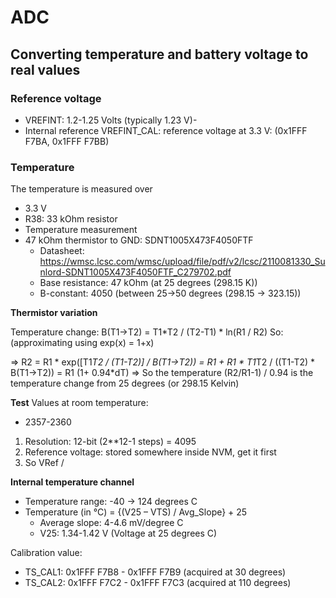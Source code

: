 # ADC
## Converting temperature and battery voltage to real values

### Reference voltage
- VREFINT: 1.2-1.25 Volts (typically 1.23 V)-
- Internal reference VREFINT_CAL: reference voltage at 3.3 V: (0x1FFF F7BA, 0x1FFF F7BB)


### Temperature
The temperature is measured over
- 3.3 V
- R38: 33 kOhm resistor
- Temperature measurement
- 47 kOhm thermistor to GND: SDNT1005X473F4050FTF
    - Datasheet: https://wmsc.lcsc.com/wmsc/upload/file/pdf/v2/lcsc/2110081330_Sunlord-SDNT1005X473F4050FTF_C279702.pdf
    - Base resistance: 47 kOhm (at 25 degrees (298.15 K))
    - B-constant: 4050 (between 25->50 degrees (298.15 -> 323.15))

**Thermistor variation**

Temperature change: B(T1->T2) = T1*T2 / (T2-T1) * ln(R1 / R2)
So: (approximating using exp(x) = 1+x)

=> R2 = R1 * exp([T1*T2 / (T1-T2)] / B(T1->T2)) = R1 + R1 * T1*T2 / ((T1-T2) * B(T1->T2)) = R1 (1+ 0.94*dT)
=> So the temperature (R2/R1-1) / 0.94 is the temperature change from 25 degrees (or 298.15 Kelvin)


**Test**
Values at room temperature:
- 2357-2360


1. Resolution: 12-bit (2**12-1 steps) = 4095
2. Reference voltage: stored somewhere inside NVM, get it first
3. So VRef / 


**Internal temperature channel**
- Temperature range: -40 -> 124 degrees C
- Temperature (in °C) = {(V25 – VTS) / Avg_Slope} + 25
    - Average slope: 4-4.6 mV/degree C
    - V25: 1.34-1.42 V (Voltage at 25 degrees C)

Calibration value:
- TS_CAL1: 0x1FFF F7B8 - 0x1FFF F7B9 (acquired at 30 degrees)
- TS_CAL2: 0x1FFF F7C2 - 0x1FFF F7C3 (acquired at 110 degrees)
